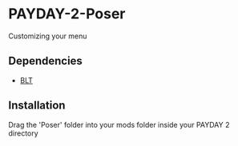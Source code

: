 # PAYDAY-2-Poser
Customizing your menu

## Dependencies
* [BLT](https://github.com/JamesWilko/Payday-2-BLT)

## Installation
Drag the 'Poser' folder into your mods folder inside your PAYDAY 2 directory
